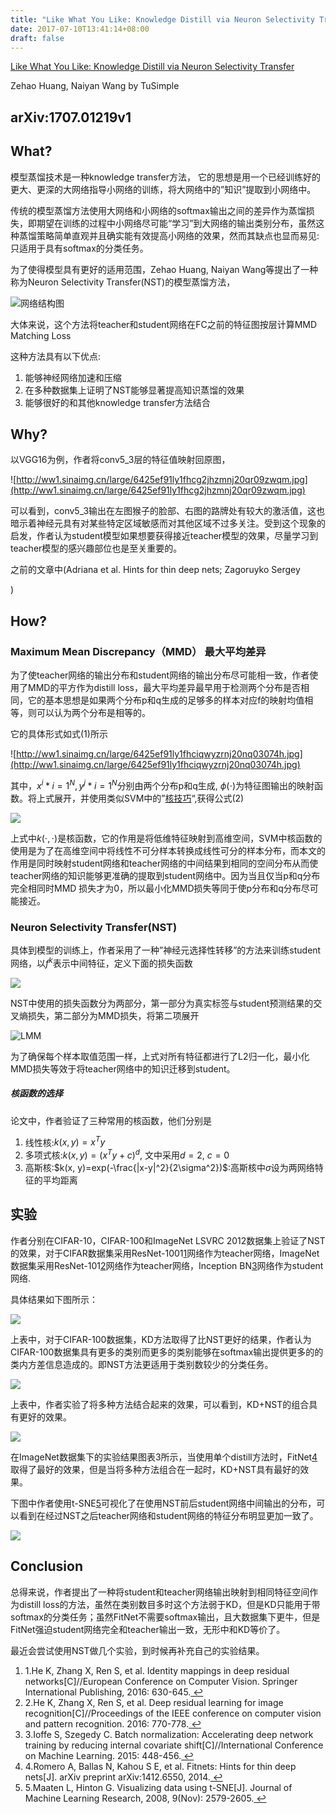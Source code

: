 ```yaml
---
title: "Like What You Like: Knowledge Distill via Neuron Selectivity Transfer"
date: 2017-07-10T13:41:14+08:00
draft: false
---
```

[Like What You Like: Knowledge Distill via Neuron Selectivity Transfer](https://arxiv.org/pdf/1707.01219.pdf)

Zehao Huang, Naiyan Wang by TuSimple

## arXiv:1707.01219v1

## What?

模型蒸馏技术是一种knowledge transfer方法， 它的思想是用一个已经训练好的更大、更深的大网络指导小网络的训练，将大网络中的”知识”提取到小网络中。

传统的模型蒸馏方法使用大网络和小网络的softmax输出之间的差异作为蒸馏损失，即期望在训练的过程中小网络尽可能“学习”到大网络的输出类别分布，虽然这种蒸馏策略简单直观并且确实能有效提高小网络的效果，然而其缺点也显而易见:只适用于具有softmax的分类任务。

为了使得模型具有更好的适用范围，Zehao Huang, Naiyan Wang等提出了一种称为Neuron Selectivity Transfer(NST)的模型蒸馏方法，

![网络结构图](http://ww1.sinaimg.cn/large/6425ef91ly1fhcfxgrrj1j20w40jeq6h.jpg)

大体来说，这个方法将teacher和student网络在FC之前的特征图按层计算MMD Matching Loss

这种方法具有以下优点:

1. 能够神经网络加速和压缩
2. 在多种数据集上证明了NST能够显著提高知识蒸馏的效果
3. 能够很好的和其他knowledge transfer方法结合

## Why?

以VGG16为例，作者将conv5_3层的特征值映射回原图，

![http://ww1.sinaimg.cn/large/6425ef91ly1fhcg2jhzmnj20qr09zwqm.jpg](http://ww1.sinaimg.cn/large/6425ef91ly1fhcg2jhzmnj20qr09zwqm.jpg)

可以看到，conv5_3输出在左图猴子的脸部、右图的路牌处有较大的激活值，这也暗示着神经元具有对某些特定区域敏感而对其他区域不过多关注。受到这个现象的启发，作者认为student模型如果想要获得接近teacher模型的效果，尽量学习到teacher模型的感兴趣部位也是至关重要的。

之前的文章中(Adriana et al. Hints for thin deep nets; Zagoruyko Sergey

)

## How?

### Maximum Mean Discrepancy（MMD） 最大平均差异

为了使teacher网络的输出分布和student网络的输出分布尽可能相一致，作者使用了MMD的平方作为distill loss，最大平均差异最早用于检测两个分布是否相同，它的基本思想是如果两个分布p和q生成的足够多的样本对应f的映射均值相等，则可以认为两个分布是相等的。

它的具体形式如式(1)所示

![http://ww1.sinaimg.cn/large/6425ef91ly1fhciqwyzrnj20nq03074h.jpg](http://ww1.sinaimg.cn/large/6425ef91ly1fhciqwyzrnj20nq03074h.jpg)

其中，${x^i} *{i=1}^N,{y^j}* {i=1}^N$分别由两个分布p和q生成, $\phi(\cdot)$为特征图输出的映射函数。将上式展开，并使用类似SVM中的”[核技巧](https://en.wikipedia.org/wiki/Kernel_method)“,获得公式(2)

![](http://ww1.sinaimg.cn/large/6425ef91ly1fhe2fh5wdoj20v803gjrp.jpg)

上式中$k(\cdot, \cdot)$是核函数，它的作用是将低维特征映射到高维空间，SVM中核函数的使用是为了在高维空间中将线性不可分样本转换成线性可分的样本分布，而本文的作用是同时映射student网络和teacher网络的中间结果到相同的空间分布从而使teacher网络的知识能够更准确的提取到student网络中。因为当且仅当p和q分布完全相同时MMD 损失才为0，所以最小化MMD损失等同于使p分布和q分布尽可能接近。

### Neuron Selectivity Transfer(NST)

具体到模型的训练上，作者采用了一种”神经元选择性转移”的方法来训练student网络，以$f^k$表示中间特征，定义下面的损失函数

![](http://ww1.sinaimg.cn/large/6425ef91ly1fhe2tdebv6j20oa02g3yl.jpg)

NST中使用的损失函数分为两部分，第一部分为真实标签与student预测结果的交叉熵损失，第二部分为MMD损失，将第二项展开

![LMM](http://ww1.sinaimg.cn/large/6425ef91ly1fhdwuuxl4xj20uk05gmy0.jpg)

为了确保每个样本取值范围一样，上式对所有特征都进行了L2归一化，最小化MMD损失等效于将teacher网络中的知识迁移到student。

##### 核函数的选择

论文中，作者验证了三种常用的核函数，他们分别是

1. 线性核:$k(x,y)=x^Ty$
2. 多项式核:$k(x,y)=(x^Ty+c)^d$, 文中采用$d=2$, $c=0$
3. 高斯核:$k(x, y)=exp(-\frac{|x-y|^2}{2\sigma^2})$:高斯核中$\sigma$设为两网络特征的平均距离

## 实验

作者分别在CIFAR-10，CIFAR-100和ImageNet LSVRC 2012数据集上验证了NST的效果，对于CIFAR数据集采用ResNet-1001[1](https://buptweixin.github.io/posts/20170710004611/#fn:1)网络作为teacher网络，ImageNet数据集采用ResNet-101[2](https://buptweixin.github.io/posts/20170710004611/#fn:2)网络作为teacher网络，Inception BN[3](https://buptweixin.github.io/posts/20170710004611/#fn:3)网络作为student网络.

具体结果如下图所示：

![](http://ww1.sinaimg.cn/large/6425ef91ly1fhe380pomgj20n209mjta.jpg)

上表中，对于CIFAR-100数据集，KD方法取得了比NST更好的结果，作者认为CIFAR-100数据集具有更多的类别而更多的类别能够在softmax输出提供更多的的类内方差信息造成的。即NST方法更适用于类别数较少的分类任务。

![](http://ww1.sinaimg.cn/large/6425ef91ly1fhe39c20ndj20uk05wmy7.jpg)

上表中，作者实验了将多种方法结合起来的效果，可以看到，KD+NST的组合具有更好的效果。

![](http://ww1.sinaimg.cn/large/6425ef91ly1fhe3a4zei0j20og09mtan.jpg)

在ImageNet数据集下的实验结果图表3所示，当使用单个distill方法时，FitNet[4](https://buptweixin.github.io/posts/20170710004611/#fn:4)取得了最好的效果，但是当将多种方法组合在一起时，KD+NST具有最好的效果。

下图中作者使用t-SNE[5](https://buptweixin.github.io/posts/20170710004611/#fn:5)可视化了在使用NST前后student网络中间输出的分布，可以看到在经过NST之后teacher网络和student网络的特征分布明显更加一致了。

![](http://ww1.sinaimg.cn/large/6425ef91ly1fhe3ngprssj20gu0bmmz2.jpg)

## Conclusion

总得来说，作者提出了一种将student和teacher网络输出映射到相同特征空间作为distill loss的方法，虽然在类别数目多时这个方法弱于KD，但是KD只能用于带softmax的分类任务；虽然FitNet不需要softmax输出，且大数据集下更牛，但是FitNet强迫student网络完全和teacher输出一致，无形中和KD等价了。

最近会尝试使用NST做几个实验，到时候再补充自己的实验结果。

1. 1.He K, Zhang X, Ren S, et al. Identity mappings in deep residual networks[C]//European Conference on Computer Vision. Springer International Publishing, 2016: 630-645.[ ↩](https://buptweixin.github.io/posts/20170710004611/#fnref:1)
2. 2.He K, Zhang X, Ren S, et al. Deep residual learning for image recognition[C]//Proceedings of the IEEE conference on computer vision and pattern recognition. 2016: 770-778.[ ↩](https://buptweixin.github.io/posts/20170710004611/#fnref:2)
3. 3.Ioffe S, Szegedy C. Batch normalization: Accelerating deep network training by reducing internal covariate shift[C]//International Conference on Machine Learning. 2015: 448-456.[ ↩](https://buptweixin.github.io/posts/20170710004611/#fnref:3)
4. 4.Romero A, Ballas N, Kahou S E, et al. Fitnets: Hints for thin deep nets[J]. arXiv preprint arXiv:1412.6550, 2014.[ ↩](https://buptweixin.github.io/posts/20170710004611/#fnref:4)
5. 5.Maaten L, Hinton G. Visualizing data using t-SNE[J]. Journal of Machine Learning Research, 2008, 9(Nov): 2579-2605.[ ↩](https://buptweixin.github.io/posts/20170710004611/#fnref:5)

